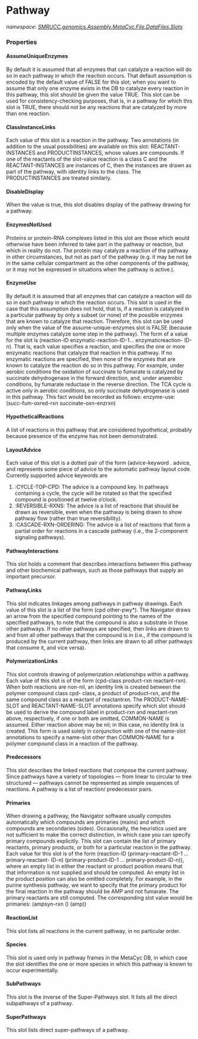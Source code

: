 ﻿# Pathway
_namespace: [SMRUCC.genomics.Assembly.MetaCyc.File.DataFiles.Slots](./index.md)_






### Properties

#### AssumeUniqueEnzymes
By default it is assumed that all enzymes that can catalyze a reaction will do so in each
 pathway in which the reaction occurs. That default assumption is encoded by the default
 value of FALSE for this slot; when you want to assume that only one enzyme exists in the
 DB to catalyze every reaction in this pathway, this slot should be given the value TRUE.
 This slot can be used for consistency-checking purposes, that is, in a pathway for which
 this slot is TRUE, there should not be any reactions that are catalyzed by more than one
 reaction.
#### ClassInstanceLinks
Each value of this slot is a reaction in the pathway. Two annotations (in addition to the
 usual possibilities) are available on this slot: REACTANT-INSTANCES and PRODUCTINSTANCES,
 whose values are compounds. If one of the reactants of the slot-value
 reaction is a class C and the REACTANT-INSTANCES are instances of C, then the instances
 are drawn as part of the pathway, with identity links to the class. The PRODUCTINSTANCES
 are treated similarly.
#### DisableDisplay
When the value is true, this slot disables display of the pathway drawing for a pathway.
#### EnzymesNotUsed
Proteins or protein-RNA complexes listed in this slot are those which would otherwise
 have been inferred to take part in the pathway or reaction, but which in reality do not.
 The protein may catalyze a reaction of the pathway in other circumstances, but not as
 part of the pathway (e.g. it may be not be in the same cellular compartment as the other
 components of the pathway, or it may not be expressed in situations when the pathway
 is active.).
#### EnzymeUse
By default it is assumed that all enzymes that can catalyze a reaction will do so in each
 pathway in which the reaction occurs. This slot is used in the case that this assumption
 does not hold, that is, if a reaction is catalyzed in a particular pathway by only a subset
 (or none) of the possible enzymes that are known to catalyze that reaction. Therefore,
 this slot can be used only when the value of the assume-unique-enzymes slot is FALSE
 (because multiple enzymes catalyze some step in the pathway).
 The form of a value for the slot is (reaction-ID enzymatic-reaction-ID-1... enzymaticreaction-
 ID-n). That is, each value specifies a reaction, and specifies the one or more
 enzymatic reactions that catalyze that reaction in this pathway. If no enzymatic reactions
 are specified, then none of the enzymes that are known to catalyze the reaction do so in
 this pathway.
 For example, under aerobic conditions the oxidation of succinate to fumarate is catalyzed
 by succinate dehydrogenase in the forward direction, and, under anaerobic conditions,
 by fumarate reductase in the reverse direction. The TCA cycle is active only in aerobic
 conditions, so only succinate dehydrogenase is used in this pathway. This fact would be
 recorded as follows:
 enzyme-use: (succ-fum-oxred-rxn succinate-oxn-enzrxn)
#### HypotheticalReactions
A list of reactions in this pathway that are considered hypothetical, probably because
 presence of the enzyme has not been demonstrated.
#### LayoutAdvice
Each value of this slot is a dotted pair of the form (advice-keyword . advice, and represents
 some piece of advice to the automatic pathway layout code. Currently supported
 advice keywords are
 1. :CYCLE-TOP-CPD: The advice is a compound key. In pathways containing a cycle,
 the cycle will be rotated so that the specified compound is positioned at twelve
 o’clock.
 2. :REVERSIBLE-RXNS: The advice is a list of reactions that should be drawn as reversible,
 even when the pathway is being drawn to show pathway flow (rather than
 true reversibility).
 3. :CASCADE-RXN-ORDERING: The advice is a list of reactions that form a partial order
 for reactions in a cascade pathway (i.e., the 2-component signaling pathways).
#### PathwayInteractions
This slot holds a comment that describes interactions between this pathway and other
 biochemical pathways, such as those pathways that supply an important precursor.
#### PathwayLinks
This slot indicates linkages among pathways in pathway drawings. Each value of this slot
 is a list of the form (cpd other-pwy*). The Navigator draws an arrow from the specified
 compound pointing to the names of the specified pathways, to note that the compound
 is also a substrate in those other pathways. If no other pathways are specified, then links
 are drawn to and from all other pathways that the compound is in (i.e., if the compound
 is produced by the current pathway, then links are drawn to all other pathways that consume
 it, and vice versa).
#### PolymerizationLinks
This slot controls drawing of polymerization relationships within a pathway. Each
 value of this slot is of the form (cpd-class product-rxn reactant-rxn). When both reactions
 are non-nil, an identity link is created between the polymer compound class cpd-
 class, a product of product-rxn, and the same compound class as a reactant of reactantrxn.
 The PRODUCT-NAME-SLOT and REACTANT-NAME-SLOT annotations specify
 which slot should be used to derive the compound label in product-rxn and reactant-rxn
 above, respectively, if one or both are omitted, COMMON-NAME is assumed. Either
 reaction above may be nil; in this case, no identity link is created. This form is used solely
 in conjunction with one of the name-slot annotations to specify a name-slot other than
 COMMON-NAME for a polymer compound class in a reaction of the pathway.
#### Predecessors
This slot describes the linked reactions that compose the current pathway. Since pathways
 have a variety of topologies — from linear to circular to tree structured — pathways
 cannot be represented as simple sequences of reactions. A pathway is a list of reaction/
 predecessor pairs.
#### Primaries
When drawing a pathway, the Navigator software usually computes automatically which
 compounds are primaries (mains) and which compounds are secondaries (sides). Occasionally,
 the heuristics used are not sufficient to make the correct distinction, in which
 case you can specify primary compounds explicitly. This slot can contain the list of primary
 reactants, primary products, or both for a particular reaction in the pathway. Each
 value for this slot is of the form (reaction-ID (primary-reactant-ID-1 ... primary-reactant-
 ID-n) (primary-product-ID-1 ... primary-product-ID-n)), where an empty list in either
 the reactant or product position means that that information is not supplied and should
 be computed. An empty list in the product position can also be omitted completely.
 For example, in the purine synthesis pathway, we want to specify that the primary product
 for the final reaction in the pathway should be AMP and not fumarate. The primary
 reactants are still computed. The corresponding slot value would be
 primaries: (ampsyn-rxn () (amp))
#### ReactionList
This slot lists all reactions in the current pathway, in no particular order.
#### Species
This slot is used only in pathway frames in the MetaCyc DB, in which case the slot identifies
 the one or more species in which this pathway is known to occur experimentally.
#### SubPathways
This slot is the inverse of the Super-Pathways slot. It lists all the direct subpathways of a
 pathway.
#### SuperPathways
This slot lists direct super-pathways of a pathway.
